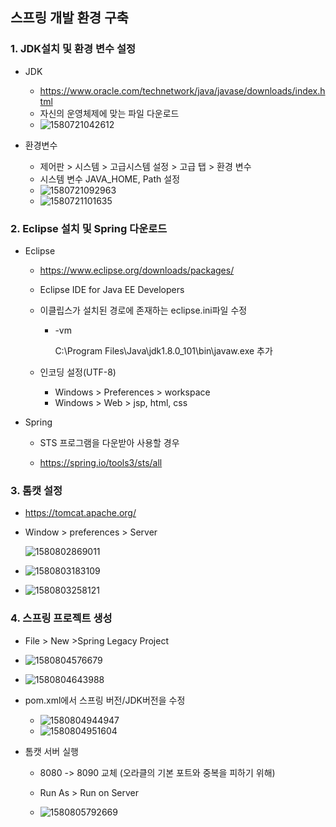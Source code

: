 ## 스프링 개발 환경 구축

### 1. JDK설치 및 환경 변수 설정

- JDK
  * <https://www.oracle.com/technetwork/java/javase/downloads/index.html>
  * 자신의 운영체제에 맞는 파일 다운로드
  * ![1580721042612](C:\Users\gpljw\AppData\Roaming\Typora\typora-user-images\1580721042612.png)

- 환경변수
  * 제어판 > 시스템 > 고급시스템 설정 > 고급 탭 > 환경 변수
  * 시스템 변수 JAVA_HOME, Path 설정
  * ![1580721092963](C:\Users\gpljw\AppData\Roaming\Typora\typora-user-images\1580721092963.png)
  * ![1580721101635](C:\Users\gpljw\AppData\Roaming\Typora\typora-user-images\1580721101635.png)



### 2.  Eclipse 설치 및 Spring 다운로드

- Eclipse 

  * https://www.eclipse.org/downloads/packages/
  * Eclipse IDE for Java EE Developers

  * 이클립스가 설치된 경로에 존재하는 eclipse.ini파일 수정

    * -vm

      C:\Program Files\Java\jdk1.8.0_101\bin\javaw.exe 추가

  * 인코딩 설정(UTF-8)

    * Windows > Preferences > workspace
    * Windows > Web > jsp, html, css

- Spring

  * STS 프로그램을 다운받아 사용할 경우

  * <https://spring.io/tools3/sts/all>



### 3. 톰캣 설정

* <https://tomcat.apache.org/>

* Window > preferences > Server

  ![1580802869011](C:\Users\gpljw\AppData\Roaming\Typora\typora-user-images\1580802869011.png)

* ![1580803183109](C:\Users\gpljw\AppData\Roaming\Typora\typora-user-images\1580803183109.png)

* ![1580803258121](C:\Users\gpljw\AppData\Roaming\Typora\typora-user-images\1580803258121.png)



### 4. 스프링 프로젝트 생성

*  File > New >Spring Legacy Project

  * ![1580804576679](C:\Users\gpljw\AppData\Roaming\Typora\typora-user-images\1580804576679.png)
  * ![1580804643988](C:\Users\gpljw\AppData\Roaming\Typora\typora-user-images\1580804643988.png)

* pom.xml에서 스프링 버전/JDK버전을 수정

  * ![1580804944947](C:\Users\gpljw\AppData\Roaming\Typora\typora-user-images\1580804944947.png)
  * ![1580804951604](C:\Users\gpljw\AppData\Roaming\Typora\typora-user-images\1580804951604.png)

* 톰캣 서버 실행

  * 8080 -> 8090 교체 (오라클의 기본 포트와 중복을 피하기 위해)

  * Run As > Run on Server

  * ![1580805792669](C:\Users\gpljw\AppData\Roaming\Typora\typora-user-images\1580805792669.png)

    



